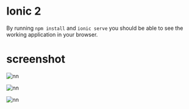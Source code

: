 # Ionic 2 

By running `npm install` and `ionic serve` you should be able to see the working application in your browser.

# screenshot

![nn](https://user-images.githubusercontent.com/12325386/28210025-10f104a8-68c8-11e7-8c17-ca50db530c80.JPG)

![nn](https://user-images.githubusercontent.com/12325386/28210076-400a759e-68c8-11e7-9873-3790bed267e9.JPG)

![nn](https://user-images.githubusercontent.com/12325386/28210097-576e09ee-68c8-11e7-9778-7c7810a6e4a5.JPG)
